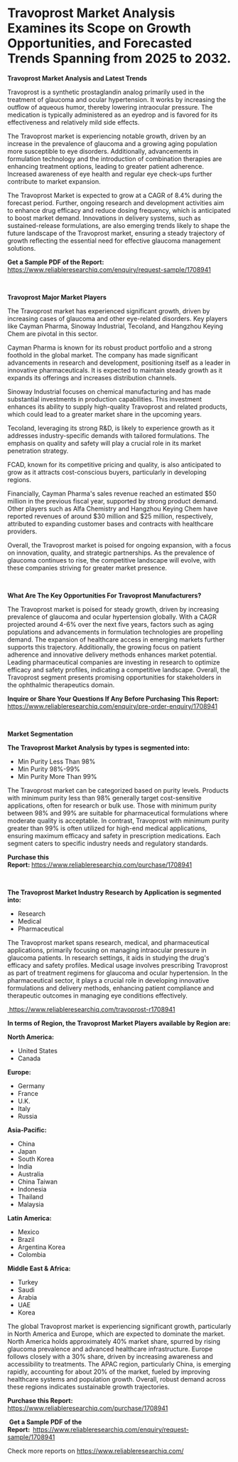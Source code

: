 <p><h1>Travoprost Market Analysis Examines its Scope on Growth Opportunities, and Forecasted Trends Spanning from 2025 to 2032.</h1></p><p><strong>Travoprost Market Analysis and Latest Trends</strong></p>
<p><p>Travoprost is a synthetic prostaglandin analog primarily used in the treatment of glaucoma and ocular hypertension. It works by increasing the outflow of aqueous humor, thereby lowering intraocular pressure. The medication is typically administered as an eyedrop and is favored for its effectiveness and relatively mild side effects.</p><p>The Travoprost market is experiencing notable growth, driven by an increase in the prevalence of glaucoma and a growing aging population more susceptible to eye disorders. Additionally, advancements in formulation technology and the introduction of combination therapies are enhancing treatment options, leading to greater patient adherence. Increased awareness of eye health and regular eye check-ups further contribute to market expansion.</p><p>The Travoprost Market is expected to grow at a CAGR of 8.4% during the forecast period. Further, ongoing research and development activities aim to enhance drug efficacy and reduce dosing frequency, which is anticipated to boost market demand. Innovations in delivery systems, such as sustained-release formulations, are also emerging trends likely to shape the future landscape of the Travoprost market, ensuring a steady trajectory of growth reflecting the essential need for effective glaucoma management solutions.</p></p>
<p><strong>Get a Sample PDF of the Report:&nbsp;</strong> <a href="https://www.reliableresearchiq.com/enquiry/request-sample/1708941?utm_campaign=1087&utm_medium=2&utm_source=Github&utm_content=ia&utm_term=10012025&utm_id=travoprost">https://www.reliableresearchiq.com/enquiry/request-sample/1708941</a></p>
<p>&nbsp;</p>
<p><strong>Travoprost Major Market Players</strong></p>
<p><p>The Travoprost market has experienced significant growth, driven by increasing cases of glaucoma and other eye-related disorders. Key players like Cayman Pharma, Sinoway Industrial, Tecoland, and Hangzhou Keying Chem are pivotal in this sector.</p><p>Cayman Pharma is known for its robust product portfolio and a strong foothold in the global market. The company has made significant advancements in research and development, positioning itself as a leader in innovative pharmaceuticals. It is expected to maintain steady growth as it expands its offerings and increases distribution channels.</p><p>Sinoway Industrial focuses on chemical manufacturing and has made substantial investments in production capabilities. This investment enhances its ability to supply high-quality Travoprost and related products, which could lead to a greater market share in the upcoming years.</p><p>Tecoland, leveraging its strong R&D, is likely to experience growth as it addresses industry-specific demands with tailored formulations. The emphasis on quality and safety will play a crucial role in its market penetration strategy.</p><p>FCAD, known for its competitive pricing and quality, is also anticipated to grow as it attracts cost-conscious buyers, particularly in developing regions. </p><p>Financially, Cayman Pharma's sales revenue reached an estimated $50 million in the previous fiscal year, supported by strong product demand. Other players such as Alfa Chemistry and Hangzhou Keying Chem have reported revenues of around $30 million and $25 million, respectively, attributed to expanding customer bases and contracts with healthcare providers.</p><p>Overall, the Travoprost market is poised for ongoing expansion, with a focus on innovation, quality, and strategic partnerships. As the prevalence of glaucoma continues to rise, the competitive landscape will evolve, with these companies striving for greater market presence.</p></p>
<p>&nbsp;</p>
<p><strong>What Are The Key Opportunities For Travoprost Manufacturers?</strong></p>
<p><p>The Travoprost market is poised for steady growth, driven by increasing prevalence of glaucoma and ocular hypertension globally. With a CAGR projected around 4-6% over the next five years, factors such as aging populations and advancements in formulation technologies are propelling demand. The expansion of healthcare access in emerging markets further supports this trajectory. Additionally, the growing focus on patient adherence and innovative delivery methods enhances market potential. Leading pharmaceutical companies are investing in research to optimize efficacy and safety profiles, indicating a competitive landscape. Overall, the Travoprost segment presents promising opportunities for stakeholders in the ophthalmic therapeutics domain.</p></p>
<p><strong>Inquire or Share Your Questions If Any Before Purchasing This Report:</strong> <a href="https://www.reliableresearchiq.com/enquiry/pre-order-enquiry/1708941?utm_campaign=1087&utm_medium=2&utm_source=Github&utm_content=ia&utm_term=10012025&utm_id=travoprost">https://www.reliableresearchiq.com/enquiry/pre-order-enquiry/1708941</a></p>
<p>&nbsp;</p>
<p><strong>Market Segmentation</strong></p>
<p><strong>The Travoprost Market Analysis by types is segmented into:</strong></p>
<p><ul><li>Min Purity Less Than 98%</li><li>Min Purity 98%-99%</li><li>Min Purity More Than 99%</li></ul></p>
<p><p>The Travoprost market can be categorized based on purity levels. Products with minimum purity less than 98% generally target cost-sensitive applications, often for research or bulk use. Those with minimum purity between 98% and 99% are suitable for pharmaceutical formulations where moderate quality is acceptable. In contrast, Travoprost with minimum purity greater than 99% is often utilized for high-end medical applications, ensuring maximum efficacy and safety in prescription medications. Each segment caters to specific industry needs and regulatory standards.</p></p>
<p><strong>Purchase this Report:&nbsp;</strong><a href="https://www.reliableresearchiq.com/purchase/1708941?utm_campaign=1087&utm_medium=2&utm_source=Github&utm_content=ia&utm_term=10012025&utm_id=travoprost">https://www.reliableresearchiq.com/purchase/1708941</a></p>
<p>&nbsp;</p>
<p><strong>The Travoprost Market Industry Research by Application is segmented into:</strong></p>
<p><ul><li>Research</li><li>Medical</li><li>Pharmaceutical</li></ul></p>
<p><p>The Travoprost market spans research, medical, and pharmaceutical applications, primarily focusing on managing intraocular pressure in glaucoma patients. In research settings, it aids in studying the drug's efficacy and safety profiles. Medical usage involves prescribing Travoprost as part of treatment regimens for glaucoma and ocular hypertension. In the pharmaceutical sector, it plays a crucial role in developing innovative formulations and delivery methods, enhancing patient compliance and therapeutic outcomes in managing eye conditions effectively.</p></p>
<p><a href="https://www.reliableresearchiq.com/travoprost-r1708941?utm_campaign=1087&utm_medium=2&utm_source=Github&utm_content=ia&utm_term=10012025&utm_id=travoprost">&nbsp;https://www.reliableresearchiq.com/travoprost-r1708941</a></p>
<p><strong>In terms of Region, the Travoprost Market Players available by Region are:</strong></p>
<p>
    <p> <strong> North America: </strong>
        <ul>
            <li>United States</li>
            <li>Canada</li>
        </ul>
        </p> 
    <p> <strong> Europe: </strong>
        <ul>
            <li>Germany</li>
            <li>France</li>
            <li>U.K.</li>
            <li>Italy</li>
            <li>Russia</li>
        </ul>
        </p> 
    <p> <strong> Asia-Pacific: </strong>
        <ul>
            <li>China</li>
            <li>Japan</li>
            <li>South Korea</li>
            <li>India</li>
            <li>Australia</li>
            <li>China Taiwan</li>
            <li>Indonesia</li>
            <li>Thailand</li>
            <li>Malaysia</li>
        </ul>
        </p> 
    <p> <strong> Latin America: </strong>
        <ul>
            <li>Mexico</li>
            <li>Brazil</li>
            <li>Argentina Korea</li>
            <li>Colombia</li>
        </ul>
        </p> 
    <p> <strong> Middle East & Africa: </strong>
        <ul>
            <li>Turkey</li>
            <li>Saudi</li>
            <li>Arabia</li>
            <li>UAE</li>
            <li>Korea</li>
        </ul>
    </p>
    </p>
<p><p>The global Travoprost market is experiencing significant growth, particularly in North America and Europe, which are expected to dominate the market. North America holds approximately 40% market share, spurred by rising glaucoma prevalence and advanced healthcare infrastructure. Europe follows closely with a 30% share, driven by increasing awareness and accessibility to treatments. The APAC region, particularly China, is emerging rapidly, accounting for about 20% of the market, fueled by improving healthcare systems and population growth. Overall, robust demand across these regions indicates sustainable growth trajectories.</p></p>
<p><strong>Purchase this Report: </strong><a href="https://www.reliableresearchiq.com/purchase/1708941?utm_campaign=1087&utm_medium=2&utm_source=Github&utm_content=ia&utm_term=10012025&utm_id=travoprost">https://www.reliableresearchiq.com/purchase/1708941</a></p>
<p>&nbsp;<strong>Get a Sample PDF of the Report:&nbsp;&nbsp;</strong><a href="https://www.reliableresearchiq.com/enquiry/request-sample/1708941?utm_campaign=1087&utm_medium=2&utm_source=Github&utm_content=ia&utm_term=10012025&utm_id=travoprost">https://www.reliableresearchiq.com/enquiry/request-sample/1708941</a></p>
<p><strong></strong></p>
<p>Check more reports on <a href="https://www.reliableresearchiq.com/?utm_campaign=1087&utm_medium=2&utm_source=Github&utm_content=ia&utm_term=10012025&utm_id=travoprost">https://www.reliableresearchiq.com/</a></p>